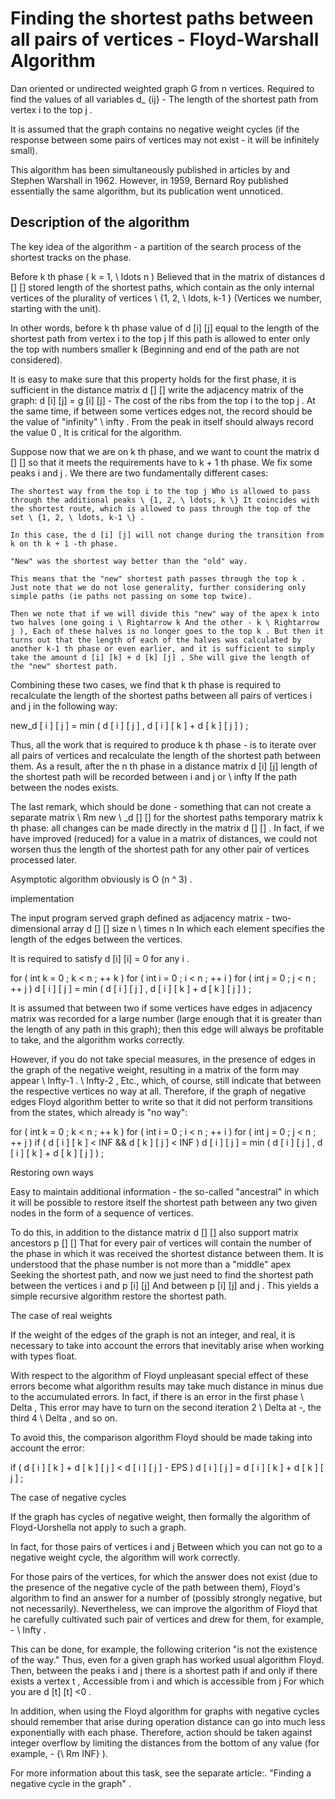 # Finding the shortest paths between all pairs of vertices - Floyd-Warshall Algorithm

Dan oriented or undirected weighted graph G from n vertices. Required to find the values ​​of all variables d_ {ij} - The length of the shortest path from vertex i to the top j .

It is assumed that the graph contains no negative weight cycles (if the response between some pairs of vertices may not exist - it will be infinitely small).

This algorithm has been simultaneously published in articles by and Stephen Warshall in 1962. However, in 1959, Bernard Roy published essentially the same algorithm, but its publication went unnoticed.

## Description of the algorithm

The key idea of the algorithm - a partition of the search process of the shortest tracks on the phase.

Before k th phase ( k = 1, \ ldots n ) Believed that in the matrix of distances d [] [] stored length of the shortest paths, which contain as the only internal vertices of the plurality of vertices \ {1, 2, \ ldots, k-1 \} (Vertices we number, starting with the unit).

In other words, before k th phase value of d [i] [j] equal to the length of the shortest path from vertex i to the top j If this path is allowed to enter only the top with numbers smaller k (Beginning and end of the path are not considered).

It is easy to make sure that this property holds for the first phase, it is sufficient in the distance matrix d [] [] write the adjacency matrix of the graph: d [i] [j] = g [i] [j] - The cost of the ribs from the top i to the top j . At the same time, if between some vertices edges not, the record should be the value of "infinity" \ infty . From the peak in itself should always record the value 0 , It is critical for the algorithm.

Suppose now that we are on k th phase, and we want to count the matrix d [] [] so that it meets the requirements have to k + 1 th phase. We fix some peaks i and j . We there are two fundamentally different cases:

    The shortest way from the top i to the top j Who is allowed to pass through the additional peaks \ {1, 2, \ ldots, k \} It coincides with the shortest route, which is allowed to pass through the top of the set \ {1, 2, \ ldots, k-1 \} .

    In this case, the d [i] [j] will not change during the transition from k on th k + 1 -th phase.

    "New" was the shortest way better than the "old" way.

    This means that the "new" shortest path passes through the top k . Just note that we do not lose generality, further considering only simple paths (ie paths not passing on some top twice).

    Then we note that if we will divide this "new" way of the apex k into two halves (one going i \ Rightarrow k And the other - k \ Rightarrow j ), Each of these halves is no longer goes to the top k . But then it turns out that the length of each of the halves was calculated by another k-1 th phase or even earlier, and it is sufficient to simply take the amount d [i] [k] + d [k] [j] , She will give the length of the "new" shortest path.

Combining these two cases, we find that k th phase is required to recalculate the length of the shortest paths between all pairs of vertices i and j in the following way:

new_d [ i ] [ j ] = min ( d [ i ] [ j ] , d [ i ] [ k ] + d [ k ] [ j ] ) ; 

Thus, all the work that is required to produce k th phase - is to iterate over all pairs of vertices and recalculate the length of the shortest path between them. As a result, after the n th phase in a distance matrix d [i] [j] length of the shortest path will be recorded between i and j or \ infty If the path between the nodes exists.

The last remark, which should be done - something that can not create a separate matrix \ Rm new \ _d [] [] for the shortest paths temporary matrix k th phase: all changes can be made directly in the matrix d [] [] . In fact, if we have improved (reduced) for a value in a matrix of distances, we could not worsen thus the length of the shortest path for any other pair of vertices processed later.

Asymptotic algorithm obviously is O (n ^ 3) .

implementation

The input program served graph defined as adjacency matrix - two-dimensional array d [] [] size n \ times n In which each element specifies the length of the edges between the vertices.

It is required to satisfy d [i] [i] = 0 for any i .

 for ( int k = 0 ; k < n ; ++ k )
	for ( int i = 0 ; i < n ; ++ i )
		for ( int j = 0 ; j < n ; ++ j )
			d [ i ] [ j ] = min ( d [ i ] [ j ] , d [ i ] [ k ] + d [ k ] [ j ] ) ; 

It is assumed that between two if some vertices have edges in adjacency matrix was recorded for a large number (large enough that it is greater than the length of any path in this graph); then this edge will always be profitable to take, and the algorithm works correctly.

However, if you do not take special measures, in the presence of edges in the graph of the negative weight, resulting in a matrix of the form may appear \ Infty-1 . \ Infty-2 , Etc., which, of course, still indicate that between the respective vertices no way at all. Therefore, if the graph of negative edges Floyd algorithm better to write so that it did not perform transitions from the states, which already is "no way":

 for ( int k = 0 ; k < n ; ++ k )
	for ( int i = 0 ; i < n ; ++ i )
		for ( int j = 0 ; j < n ; ++ j )
			if ( d [ i ] [ k ] < INF && d [ k ] [ j ] < INF )
				d [ i ] [ j ] = min ( d [ i ] [ j ] , d [ i ] [ k ] + d [ k ] [ j ] ) ; 

Restoring own ways

Easy to maintain additional information - the so-called "ancestral" in which it will be possible to restore itself the shortest path between any two given nodes in the form of a sequence of vertices.

To do this, in addition to the distance matrix d [] [] also support matrix ancestors p [] [] That for every pair of vertices will contain the number of the phase in which it was received the shortest distance between them. It is understood that the phase number is not more than a "middle" apex Seeking the shortest path, and now we just need to find the shortest path between the vertices i and p [i] [j] And between p [i] [j] and j . This yields a simple recursive algorithm restore the shortest path.

The case of real weights

If the weight of the edges of the graph is not an integer, and real, it is necessary to take into account the errors that inevitably arise when working with types float.

With respect to the algorithm of Floyd unpleasant special effect of these errors become what algorithm results may take much distance in minus due to the accumulated errors. In fact, if there is an error in the first phase \ Delta , This error may have to turn on the second iteration 2 \ Delta at -, the third 4 \ Delta , and so on.

To avoid this, the comparison algorithm Floyd should be made taking into account the error:

 if ( d [ i ] [ k ] + d [ k ] [ j ] < d [ i ] [ j ] - EPS )
	d [ i ] [ j ] = d [ i ] [ k ] + d [ k ] [ j ] ; 

The case of negative cycles

If the graph has cycles of negative weight, then formally the algorithm of Floyd-Uorshella not apply to such a graph.

In fact, for those pairs of vertices i and j Between which you can not go to a negative weight cycle, the algorithm will work correctly.

For those pairs of the vertices, for which the answer does not exist (due to the presence of the negative cycle of the path between them), Floyd's algorithm to find an answer for a number of (possibly strongly negative, but not necessarily). Nevertheless, we can improve the algorithm of Floyd that he carefully cultivated such pair of vertices and drew for them, for example, - \ Infty .

This can be done, for example, the following criterion "is not the existence of the way." Thus, even for a given graph has worked usual algorithm Floyd. Then, between the peaks i and j there is a shortest path if and only if there exists a vertex t , Accessible from i and which is accessible from j For which you are d [t] [t] <0 .

In addition, when using the Floyd algorithm for graphs with negative cycles should remember that arise during operation distance can go into much less exponentially with each phase. Therefore, action should be taken against integer overflow by limiting the distances from the bottom of any value (for example, - {\ Rm INF} ).

For more information about this task, see the separate article:. "Finding a negative cycle in the graph" . 

